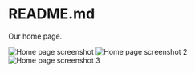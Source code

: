 # README.md

Our home page.

![Home page screenshot](https://github.com/Dots-n-Spaces/homepage/blob/master/imgs/screenshot.png)
![Home page screenshot 2](https://github.com/Dots-n-Spaces/homepage/blob/master/imgs/screenshot2.png)
![Home page screenshot 3](https://github.com/Dots-n-Spaces/homepage/blob/master/imgs/screenshot3.png)
